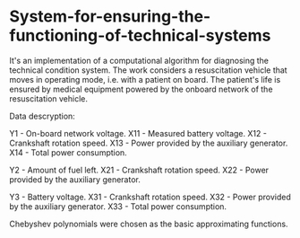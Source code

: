 # System-for-ensuring-the-functioning-of-technical-systems

It's an implementation of a computational algorithm for diagnosing the technical condition system. The work considers a resuscitation vehicle that moves in operating mode, i.e. with a patient on board. The patient's life is ensured by medical equipment powered by the onboard network of the resuscitation vehicle.

Data descryption:

Y1 - On-board network voltage.
X11 - Measured battery voltage.
X12 - Crankshaft rotation speed.
X13 - Power provided by the auxiliary generator.
X14 - Total power consumption.

Y2 - Amount of fuel left.
X21 - Crankshaft rotation speed.
X22 - Power provided by the auxiliary generator.

Y3 - Battery voltage.
X31 - Crankshaft rotation speed.
X32 - Power provided by the auxiliary generator.
X33 - Total power consumption.


Chebyshev polynomials were chosen as the basic approximating functions.
